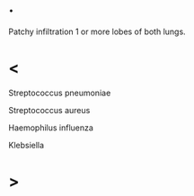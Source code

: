 # .

Patchy infiltration 1 or more lobes of both lungs.

# <

Streptococcus pneumoniae

Streptococcus aureus

Haemophilus influenza

Klebsiella

# >
